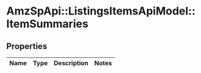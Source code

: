 # AmzSpApi::ListingsItemsApiModel::ItemSummaries

## Properties
Name | Type | Description | Notes
------------ | ------------- | ------------- | -------------



